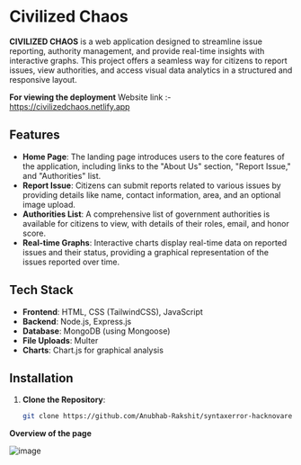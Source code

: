 # Civilized Chaos

**CIVILIZED CHAOS** is a web application designed to streamline issue reporting, authority management, and provide real-time insights with interactive graphs. This project offers a seamless way for citizens to report issues, view authorities, and access visual data analytics in a structured and responsive layout.

**For viewing the deployment**
Website link :- https://civilizedchaos.netlify.app 


## Features

- **Home Page**: The landing page introduces users to the core features of the application, including links to the "About Us" section, "Report Issue," and "Authorities" list.
- **Report Issue**: Citizens can submit reports related to various issues by providing details like name, contact information, area, and an optional image upload.
- **Authorities List**: A comprehensive list of government authorities is available for citizens to view, with details of their roles, email, and honor score.
- **Real-time Graphs**: Interactive charts display real-time data on reported issues and their status, providing a graphical representation of the issues reported over time.

## Tech Stack

- **Frontend**: HTML, CSS (TailwindCSS), JavaScript
- **Backend**: Node.js, Express.js
- **Database**: MongoDB (using Mongoose)
- **File Uploads**: Multer
- **Charts**: Chart.js for graphical analysis

## Installation

1. **Clone the Repository**:
   ```bash
   git clone https://github.com/Anubhab-Rakshit/syntaxerror-hacknovare.git

**Overview of the page**

![image](https://github.com/user-attachments/assets/a510cf01-46b7-47bb-86af-d5f402deb243)

